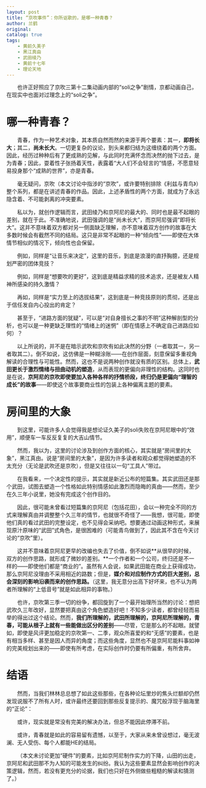 ```yaml
---
layout: post
title: “京吹事件”：你所讴歌的，是哪一种青春？
author: 兰鹤
original: 
catalog: true
tags:
    - 黄前久美子
    - 黑江真由
    - 武田绫乃
    - 黄前十七年
    - 理论天地
---
```


&emsp;&emsp;也许正好照应了京吹三第十二集动画内部的“soli之争”剧情，京都动画自己，在现实中也面对过理念上的“soli之争”。

# 哪一种青春？

&emsp;&emsp;青春，作为一种艺术对象，其本质自然而然的来源于两个要素：其一，**即将长大**；其二，**尚未长大**。一切更复杂的议论，到头来都归结为这缠绕着的两个方面。因此，经历过种种后有了更成熟的见解，与此同时充满怀念而决然的抛下过去，是为青春；因此，耍着性子张扬着天性，表露着“大人们不会轻言的”情感，不愿意轻易投身那个“成熟的世界”，亦是青春。

&emsp;&emsp;毫无疑问，京吹（本文讨论中指涉的“京吹”，或许要特别排除《利兹与青鸟》）整个系列，都是在讲述青春的作品。因此，上述矛盾性的两个方面，就成为了永远隐含着、不可能剥离的冲突要素。

&emsp;&emsp;私以为，就创作逻辑而言，武田绫乃和京阿尼的最大的、同时也是最不起眼的差别，就在于此。不准确地说，武田强调的是“尚未长大”，而京阿尼强调“即将长大”。这并不意味着双方都对另一侧面缺乏理解，亦不意味着双方创作的故事在大多数时候会有截然不同的结局。这只是非常不起眼的一种“倾向性”——即使在大体情节相似的情况下，倾向性也会保留。

&emsp;&emsp;例如，同样是“让音乐来决定”，这里的音乐，到底是浪漫的直抒胸臆，还是规划严密的团体竞技？

&emsp;&emsp;例如，同样是“想要吹的更好”，这到底是精益求精的技术追求，还是被友人精神所感染的持久激情？

&emsp;&emsp;再如，同样是“实力至上的选拔结果”，这到底是一种竞技原则的贯彻，还是出于信任发自内心投出的肯定？

&emsp;&emsp;甚至于，“进路方面的犹疑”，可以是“对自身擅长之事的不明”这种解剖型的分析，也可以是一种更缺乏理性的“情绪上的迷惘”（即在情感上不确定自己进路应如何）？

&emsp;&emsp;以上所说的，并不是在暗示武吹和京吹有如此决然的分野（一者取其一，另一者取其二）。倒不如说，这仿佛是一种糊涂账——在创作层面，刻意保留多重视角解读的合理性与可能性。然而，这也不是说两种创作就没有质的区别。总体上，**武田更长于激烈情绪与扭曲动机的塑造**，从而表现的更偏向非理性的结构。这同时也是在说，**京阿尼的京吹即使要加入各种各样的抒情桥段，终归仍是更偏向“理智的成长”的故事**——即使这个故事要商业性的包装上各种偏离主题的要素。

# 房间里的大象

&emsp;&emsp;到这里，可能许多人会觉得我是想论证久美子的soli失败在京阿尼眼中的“效用”，顺便车一车反反复复的大吉山情节。

&emsp;&emsp;然而，我以为，这里的讨论涉及到创作方面的核心，其实就是“房间里的大象”，黑江真由。说是“房间里的大象”，是因为许多读者和观众都觉得她塑造的不太充分（无论是武吹还是京吹），但是又往往以一句“工具人”带过。

&emsp;&emsp;在我看来，一个决定性的提示，其实就是新近公布的短篇集。其实武田还是那个武田，试图去塑造一个性格如此特别情感如此激烈而隐晦的真由——然而，至少在久三年小说里，她没有完成这个创作目的。

&emsp;&emsp;因此，很可能未曾看过短篇集的京阿尼（包括花田），会以一种完全不同的方式来理解真由并调整整个久三年的情节，也就很不奇怪了——我想，很可能，即使他们真的看过武田的完整设定，也不见得会采纳吧。想要通过动画这种形式，来展现原汁原味的“武田”式角色，是很困难的（可能青鸟做到了，因此其不含在今天讨论的“京吹”里）。

&emsp;&emsp;这并不意味着京阿尼更早的改编也失去了价值，倒不如说**从很早的时候，双方的创作思路，就形成了微妙的差别。**一个作者和一个公司，终归还是不一样的——即使他们都是“商业的”。虽然有人会说，如果武田能在商业上获得成功，那么京阿尼没理由不采用相近的路数；但是，**媒介和对应制作方式的巨大差别，总会深刻的影响沿袭而来的创作思路。**（这里，我无意分出高下好坏来，也不认为两者所理解的“上低音号”就是如此相异的事物。）

&emsp;&emsp;也许，京吹第三季一切的纷争，都回旋到了一个最开始理所当然的讨论：想把武吹久三年改好，显然要把真由这个角色塑造好吧！不知多少读者，都曾经轻而易举的得出过这个结论。然而，**我们所理解的，武田所理解的，京阿尼所理解的，青春，可能从根子上就有一些能做出区分的差别**——尽管，它是那么的不起眼。就譬如，即使是风评更加稳定的京吹第一、二季，观众所喜爱的和“无感”的要素，也是有相当多样、甚至是因人而异的角度；而这些角度，显然也不是京阿尼能料事如神的完美规划出来的——即使有所考虑，在实际创作时仍要有所偏重，有所舍弃。

# 结语

&emsp;&emsp;然而，当我们林林总总想了如此这些那些，在各种论坛里炒的焦头烂额却仍然发现说服不了所有人时，或许最终还要回到那些反复提示的、魔咒般浮现于脑海里的“正论”：

&emsp;&emsp;或许，现实就是常没有完美的解决办法，但总不能因此停滞不前。

&emsp;&emsp;或许，青春就是如此的容易留有遗憾，以至于，大家从来未曾设想过，毫无波澜、无人受伤、每个人都能HE的结局。

&emsp;&emsp;（本文未讨论更加“硬件”的要素，比如京阿尼制作实力的下降，山田的出走，京阿尼和武田那不为人知的可能发生的纠纷。我认为这些要素显然会影响创作的决策逻辑，然而，若没有更充分的论据，我们也只好在外侧做些粗糙的解读和猜测了。）